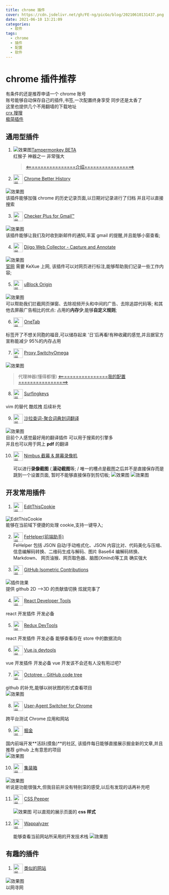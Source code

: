 ```yaml
---
title: chrome 插件
cover: https://cdn.jsdelivr.net/gh/FE-ng/picGo/blog/20210610131437.png
date: 2021-06-10 13:21:09
categories:
  - 软件
tags:
  - chrome
  - 插件
  - 配置
  - 软件
---
```


# chrome 插件推荐

有条件的还是推荐申请一个 chrome 账号  
账号能够自动保存自己的插件,书签,一次配置终身享受 同步还是太香了  
这里也提供几个不用翻墙的下载地址  
[crx 搜搜](https://www.crxsoso.com/)  
[极简插件](https://chrome.zzzmh.cn/index#index)

## 通用型插件

1. <img class="iconPick" src="https://cdn.jsdelivr.net/gh/FE-ng/picGo/blog/20210611144304.png"  alt="效果图" />[Tampermonkey BETA](https://chrome.google.com/webstore/detail/tampermonkey-beta/gcalenpjmijncebpfijmoaglllgpjagf)  
   红猴子 神器之一 非常强大

   > [<=================介绍=================>](/tools/tampermonkey.md)

2. <img style=" display: inline-block;width:30px" alt="光标与点按" align=center src="https://cdn.jsdelivr.net/gh/FE-ng/picGo/blog/20210508150102.png" /> [Chrome Better History](chrome://extensions/?id=egehpkpgpgooebopjihjmnpejnjafefi)

![效果图](https://cdn.jsdelivr.net/gh/FE-ng/picGo/blog/20210428192155.png ':class=image800')  
 该插件能够加强 chrome 的历史记录页面,以日期对记录进行了归档 并且可以直接搜索

3. <img style=" display: inline-block;width:30px" alt="光标与点按" align=center src="https://cdn.jsdelivr.net/gh/FE-ng/picGo/blog/20210508150146.png" /> [Checker Plus for Gmail™ ](https://chrome.google.com/webstore/detail/checker-plus-for-gmail/oeopbcgkkoapgobdbedcemjljbihmemj/related?utm_source=chrome-ntp-icon)

![效果图](https://cdn.jsdelivr.net/gh/FE-ng/picGo/blog/20210428194556.png ':class=image400')  
 该插件能够让我们及时收到新邮件的通知,丰富 gmail 的提醒,并且能够小窗查看;

4. <img style=" display: inline-block;width:30px" alt="光标与点按" align=center src="https://cdn.jsdelivr.net/gh/FE-ng/picGo/blog/20210508150234.png" /> [Diigo Web Collector - Capture and Annotate](https://chrome.google.com/webstore/detail/diigo-web-collector-captu/pnhplgjpclknigjpccbcnmicgcieojbh)

![效果图](https://cdn.jsdelivr.net/gh/FE-ng/picGo/blog/20210428195021.png ':class=image400')  
 [官网](https://www.diigo.com/) 需要 KeXue 上网, 该插件可以对网页进行标注,能够帮助我们记录一些工作内容;

5. <img style=" display: inline-block;width:30px" alt="光标与点按" align=center src="https://cdn.jsdelivr.net/gh/FE-ng/picGo/blog/20210508150303.png" /> [uBlock Origin](https://chrome.google.com/webstore/detail/ublock-origin/cjpalhdlnbpafiamejdnhcphjbkeiagm)

![效果图](https://cdn.jsdelivr.net/gh/FE-ng/picGo/blog/20210429111356.png ':class=image400')  
 可以帮助我们拦截网页弹窗、去除视频开头和中间的广告、去除追踪代码等;
和其他去屏蔽广告相比的优点: 占用的**内存少**,能够**自定义规则**;

6. <img style=" display: inline-block;width:30px" alt="光标与点按" align=center src="https://cdn.jsdelivr.net/gh/FE-ng/picGo/blog/20210508150439.png" /> [OneTab](https://chrome.google.com/webstore/detail/onetab/chphlpgkkbolifaimnlloiipkdnihall)

标签开了不想关同胞的福音,可以储存起来 '日'后再看!有种收藏的感觉,并且据官方宣称能减少 95%的内存占用

7. <img style=" display: inline-block;width:30px" alt="光标与点按" align=center src="https://cdn.jsdelivr.net/gh/FE-ng/picGo/blog/20210508150458.png" /> [Proxy SwitchyOmega](https://chrome.google.com/webstore/detail/proxy-switchyomega/padekgcemlokbadohgkifijomclgjgif)

![效果图](https://cdn.jsdelivr.net/gh/FE-ng/picGo/blog/20210429134615.png ':class=image400')

> 代理神器(懂得都懂) [<=================我的配置=================>](/tools/switchOmega.md)

8. <img style=" display: inline-block;width:30px" alt="光标与点按" align=center src="https://cdn.jsdelivr.net/gh/FE-ng/picGo/blog/20210508150537.png" /> [Surfingkeys](https://chrome.google.com/webstore/detail/surfingkeys/gfbliohnnapiefjpjlpjnehglfpaknnc)

vim 的替代 酷炫拽 后续补充

9. <img style=" display: inline-block;width:30px" alt="光标与点按" align=center src="https://cdn.jsdelivr.net/gh/FE-ng/picGo/blog/20210508150558.png" /> [沙拉查词-聚合词典划词翻译](https://saladict.crimx.com/)

![效果图](https://cdn.jsdelivr.net/gh/FE-ng/picGo/blog/20210429112441.png ':class=image400')  
 目前个人感觉最好用的翻译插件 可以用于搜索的引擎多  
 并且也可以用于网上 **pdf** 的翻译

10. <img style=" display: inline-block;width:30px" alt="光标与点按" align=center src="https://cdn.jsdelivr.net/gh/FE-ng/picGo/blog/20210508150619.png" /> [Nimbus 截幕 & 屏幕录像机](https://chrome.google.com/webstore/detail/nimbus-srceenshot-srceen/bpconcjcammlapcogcnnelfmaeghhagj)

    可以进行**录像截图** /,**滚动截图**等; / 唯一的槽点是截图之后并不是直接保存而是跳到一个设置页面, 暂时不能够直接保存到剪切板;
    ![效果图](https://cdn.jsdelivr.net/gh/FE-ng/picGo/blog/20210429113420.png ':class=image400')
    ![效果图](https://cdn.jsdelivr.net/gh/FE-ng/picGo/blog/11111.png ':class=image400')

## 开发常用插件

1. <img style=" display: inline-block;width:30px" alt="光标与点按" align=center src="https://cdn.jsdelivr.net/gh/FE-ng/picGo/blog/20210508150715.png" /> [EditThisCookie](http://www.editthiscookie.com/)

![EditThisCookie](https://cdn.jsdelivr.net/gh/FE-ng/picGo/blog/20210428192924.png ':class=image400')  
 能够在当前域下便捷的处理 cookie,支持一键导入;

2. <img style=" display: inline-block;width:30px" alt="光标与点按" align=center src="https://cdn.jsdelivr.net/gh/FE-ng/picGo/blog/20210514163557.png" /> [FeHelper(前端助手)](https://www.baidufe.com/fehelper/index/index.html)  
   FeHelper 包括 JSON 自动/手动格式化、JSON 内容比对、代码美化与压缩、信息编解码转换、二维码生成与解码、图片 Base64 编解码转换、Markdown、 网页油猴、网页取色器、脑图(Xmind)等工具 确实强大

3. <img style=" display: inline-block;width:30px" alt="光标与点按" align=center src="https://cdn.jsdelivr.net/gh/FE-ng/picGo/blog/20210508150740.png" /> [GitHub Isometric Contributions](https://chrome.google.com/webstore/detail/github-isometric-contribu/mjoedlfflcchnleknnceiplgaeoegien)

![插件效果](https://cdn.jsdelivr.net/gh/FE-ng/picGo/blog/20210428194015.png ':class=image400')  
 提供 github 2D -->3D 的贡献值切换 炫就完事了

4. <img style=" display: inline-block;width:30px" alt="光标与点按" align=center src="https://cdn.jsdelivr.net/gh/FE-ng/picGo/blog/20210508150823.png" /> [React Developer Tools](https://chrome.google.com/webstore/detail/react-developer-tools/fmkadmapgofadopljbjfkapdkoienihi)

react 开发插件 开发必备

5. <img style=" display: inline-block;width:30px" alt="光标与点按" align=center src="https://cdn.jsdelivr.net/gh/FE-ng/picGo/blog/20210508150905.png" /> [Redux DevTools](https://chrome.google.com/webstore/detail/redux-devtools/lmhkpmbekcpmknklioeibfkpmmfibljd)

react 开发插件 开发必备 能够查看存在 store 中的数据流向

6. <img style=" display: inline-block;width:30px" alt="光标与点按" align=center src="https://cdn.jsdelivr.net/gh/FE-ng/picGo/blog/20210508150940.png" /> [Vue.js devtools](https://chrome.google.com/webstore/detail/vuejs-devtools/nhdogjmejiglipccpnnnanhbledajbpd)

vue 开发插件 开发必备 vue 开发该不会还有人没有用过吧?

7. <img style=" display: inline-block;width:30px" alt="光标与点按" align=center src="https://cdn.jsdelivr.net/gh/FE-ng/picGo/blog/20210508151020.png" /> [Octotree - GitHub code tree](https://www.octotree.io/)

github 的补充,能够以树状图的形式查看项目  
 ![效果图](https://cdn.jsdelivr.net/gh/FE-ng/picGo/blog/20210429113835.png ':class=image400')

8. <img style=" display: inline-block;width:30px" alt="光标与点按" align=center src="https://cdn.jsdelivr.net/gh/FE-ng/picGo/blog/20210508151055.png" /> [User-Agent Switcher for Chrome](https://chrome.google.com/webstore/detail/user-agent-switcher-for-c/djflhoibgkdhkhhcedjiklpkjnoahfmg)

跨平台测试 Chrome 应用和网站

9. <img style=" display: inline-block;width:30px" alt="光标与点按" align=center src="https://cdn.jsdelivr.net/gh/FE-ng/picGo/blog/20210508151206.png" /> [掘金](https://chrome.google.com/webstore/detail/%E6%8E%98%E9%87%91/lecdifefmmfjnjjinhaennhdlmcaeeeb)

国内前端开发**活跃(摸鱼)**的社区, 该插件每日能够直接展示掘金新的文章,并且推荐 github 上有意思的项目  
 ![效果图](https://cdn.jsdelivr.net/gh/FE-ng/picGo/blog/20210429114040.png ':class=image400')

10. <img style=" display: inline-block;width:30px" alt="光标与点按" align=center src="https://cdn.jsdelivr.net/gh/FE-ng/picGo/blog/20210517150352.png" /> [集装箱](https://chrome.google.com/webstore/detail/%E9%9B%86%E8%A3%85%E7%AE%B1/kbgigmcnifmaklccibmlepmahpfdhjch)

![效果图](https://cdn.jsdelivr.net/gh/FE-ng/picGo/blog/20210429114211.png ':class=image400')  
 听说是功能很强大,但我目前并没有特别深的感受,以后有发现的话再补充吧

11. <img style=" display: inline-block;width:30px" alt="光标与点按" align=center src="https://cdn.jsdelivr.net/gh/FE-ng/picGo/blog/20210517150544.png" /> [CSS Peeper](https://chrome.google.com/webstore/detail/css-peeper/mbnbehikldjhnfehhnaidhjhoofhpehk)

    ![效果图](https://cdn.jsdelivr.net/gh/FE-ng/picGo/blog/20210429114348.png ':class=image400')
    可以直观的展示页面的 **css 样式**

12. <img style=" display: inline-block;width:30px" alt="光标与点按" align=center src="https://cdn.jsdelivr.net/gh/FE-ng/picGo/blog/20210517150625.png" /> [Wappalyzer](https://www.wappalyzer.com/)

    能够查看当前网站所采用的开发技术栈
    ![效果图](https://cdn.jsdelivr.net/gh/FE-ng/picGo/blog/20210429113943.png ':class=image400')

## 有趣的插件

1. <img style=" display: inline-block;width:30px" alt="光标与点按" align=center src="https://cdn.jsdelivr.net/gh/FE-ng/picGo/blog/20210517150649.png" /> [类似的网站](https://chrome.google.com/webstore/detail/similar-sites-discover-re/necpbmbhhdiplmfhmjicabdeighkndkn)

![效果图](https://cdn.jsdelivr.net/gh/FE-ng/picGo/blog/20210429114728.png ':class=image400')  
 以网寻网
